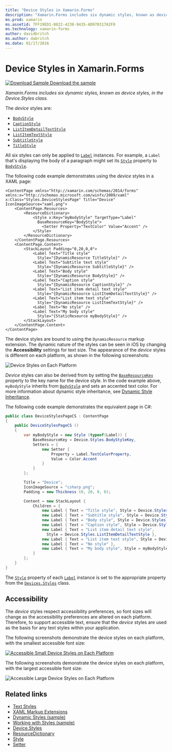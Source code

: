 ```yaml
---
title: "Device Styles in Xamarin.Forms"
description: "Xamarin.Forms includes six dynamic styles, known as device styles, in the Device.Styles class. This article explains how to consume the device styles in a Xamarin.Forms application."
ms.prod: xamarin
ms.assetid: 7FF19ED1-0822-4238-9435-AD970317A2F8
ms.technology: xamarin-forms
author: davidbritch
ms.author: dabritch
ms.date: 02/17/2016
---
```


# Device Styles in Xamarin.Forms

[![Download Sample](~/media/shared/download.png) Download the sample](https://developer.xamarin.com/samples/xamarin-forms/UserInterface/Styles/DynamicStyles/)

_Xamarin.Forms includes six dynamic styles, known as device styles, in the Device.Styles class._

The *device* styles are:

- [`BodyStyle`](xref:Xamarin.Forms.Device.Styles.BodyStyle)
- [`CaptionStyle`](xref:Xamarin.Forms.Device.Styles.CaptionStyle)
- [`ListItemDetailTextStyle`](xref:Xamarin.Forms.Device.Styles.ListItemDetailTextStyle)
- [`ListItemTextStyle`](xref:Xamarin.Forms.Device.Styles.ListItemTextStyle)
- [`SubtitleStyle`](xref:Xamarin.Forms.Device.Styles.SubtitleStyle)
- [`TitleStyle`](xref:Xamarin.Forms.Device.Styles.TitleStyle)

All six styles can only be applied to [`Label`](xref:Xamarin.Forms.Label) instances. For example, a `Label` that's displaying the body of a paragraph might set its [`Style`](xref:Xamarin.Forms.NavigableElement.Style) property to [`BodyStyle`](xref:Xamarin.Forms.Device.Styles.BodyStyle).

The following code example demonstrates using the *device* styles in a XAML page:

```xaml
<ContentPage xmlns="http://xamarin.com/schemas/2014/forms" xmlns:x="http://schemas.microsoft.com/winfx/2009/xaml" x:Class="Styles.DeviceStylesPage" Title="Device" IconImageSource="xaml.png">
    <ContentPage.Resources>
        <ResourceDictionary>
            <Style x:Key="myBodyStyle" TargetType="Label"
              BaseResourceKey="BodyStyle">
                <Setter Property="TextColor" Value="Accent" />
            </Style>
        </ResourceDictionary>
    </ContentPage.Resources>
    <ContentPage.Content>
        <StackLayout Padding="0,20,0,0">
            <Label Text="Title style"
              Style="{DynamicResource TitleStyle}" />
            <Label Text="Subtitle text style"
              Style="{DynamicResource SubtitleStyle}" />
            <Label Text="Body style"
              Style="{DynamicResource BodyStyle}" />
            <Label Text="Caption style"
              Style="{DynamicResource CaptionStyle}" />
            <Label Text="List item detail text style"
              Style="{DynamicResource ListItemDetailTextStyle}" />
            <Label Text="List item text style"
              Style="{DynamicResource ListItemTextStyle}" />
            <Label Text="No style" />
            <Label Text="My body style"
              Style="{StaticResource myBodyStyle}" />
        </StackLayout>
    </ContentPage.Content>
</ContentPage>
```

The device styles are bound to using the `DynamicResource` markup extension. The dynamic nature of the styles can be seen in iOS by changing the **Accessibility** settings for text size. The appearance of the *device* styles is different on each platform, as shown in the following screenshots:

![](device-images/device-styles.png "Device Styles on Each Platform")

*Device* styles can also be derived from by setting the [`BaseResourceKey`](xref:Xamarin.Forms.Style.BaseResourceKey) property to the key name for the device style. In the code example above, `myBodyStyle` inherits from [`BodyStyle`](xref:Xamarin.Forms.Device.Styles.BodyStyle) and sets an accented text color. For more information about dynamic style inheritance, see [Dynamic Style Inheritance](~/xamarin-forms/user-interface/styles/xaml/dynamic.md#dynamic-style-inheritance).

The following code example demonstrates the equivalent page in C#:

```csharp
public class DeviceStylesPageCS : ContentPage
{
    public DeviceStylesPageCS ()
    {
        var myBodyStyle = new Style (typeof(Label)) {
            BaseResourceKey = Device.Styles.BodyStyleKey,
            Setters = {
                new Setter {
                    Property = Label.TextColorProperty,
                    Value = Color.Accent
                }
            }
        };

        Title = "Device";
        IconImageSource = "csharp.png";
        Padding = new Thickness (0, 20, 0, 0);

        Content = new StackLayout {
            Children = {
                new Label { Text = "Title style", Style = Device.Styles.TitleStyle },
                new Label { Text = "Subtitle style", Style = Device.Styles.SubtitleStyle },
                new Label { Text = "Body style", Style = Device.Styles.BodyStyle },
                new Label { Text = "Caption style", Style = Device.Styles.CaptionStyle },
                new Label { Text = "List item detail text style",
                  Style = Device.Styles.ListItemDetailTextStyle },
                new Label { Text = "List item text style", Style = Device.Styles.ListItemTextStyle },
                new Label { Text = "No style" },
                new Label { Text = "My body style", Style = myBodyStyle }
            }
        };
    }
}
```

The [`Style`](xref:Xamarin.Forms.NavigableElement.Style) property of each [`Label`](xref:Xamarin.Forms.Label) instance is set to the appropriate property from the [`Devices.Styles`](xref:Xamarin.Forms.Device.Styles) class.

## Accessibility

The *device* styles respect accessibility preferences, so font sizes will change as the accessibility preferences are altered on each platform. Therefore, to support accessible text, ensure that the *device* styles are used as the basis for any text styles within your application.

The following screenshots demonstrate the device styles on each platform, with the smallest accessible font size:

[![](device-images/minimum-size.png "Accessible Small Device Styles on Each Platform")](device-images/minimum-size-large.png#lightbox "Accessible Small Device Styles on Each Platform")

The following screenshots demonstrate the device styles on each platform, with the largest accessible font size:

![](device-images/maximum-size.png "Accessible Large Device Styles on Each Platform")

## Related links

- [Text Styles](~/xamarin-forms/user-interface/text/styles.md)
- [XAML Markup Extensions](~/xamarin-forms/xaml/xaml-basics/xaml-markup-extensions.md)
- [Dynamic Styles (sample)](https://developer.xamarin.com/samples/xamarin-forms/UserInterface/Styles/DynamicStyles/)
- [Working with Styles (sample)](https://developer.xamarin.com/samples/xamarin-forms/WorkingWithStyles/)
- [Device.Styles](xref:Xamarin.Forms.Device.Styles)
- [ResourceDictionary](xref:Xamarin.Forms.ResourceDictionary)
- [Style](xref:Xamarin.Forms.Style)
- [Setter](xref:Xamarin.Forms.Setter)
